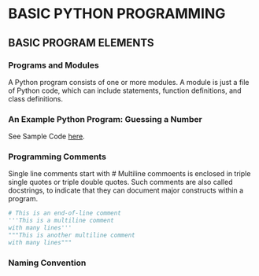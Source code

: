 # BASIC PYTHON PROGRAMMING
## BASIC PROGRAM ELEMENTS
### Programs and Modules
A Python program consists of one or more modules. A module is just a file of Python code, which can include statements, function definitions, and class definitions. 

### An Example Python Program: Guessing a Number
See Sample Code [here](/GuessNumber.py).

### Programming Comments
Single line comments start with #
Multiline commoents is enclosed in triple single quotes or triple double quotes. Such comments are also called docstrings, to indicate that they can document major constructs within a program. 
```python
# This is an end-of-line comment
'''This is a multiline comment
with many lines'''
"""This is another multiline comment 
with many lines"""
```

### Naming Convention
